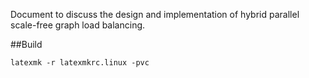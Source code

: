 Document to discuss the design and implementation of hybrid parallel
scale-free graph load balancing.

##Build

```
latexmk -r latexmkrc.linux -pvc
```
